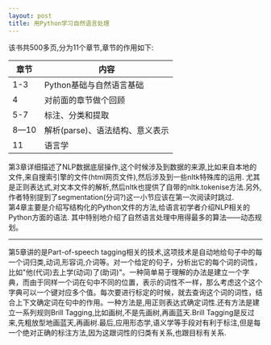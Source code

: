 ```yaml
---
layout: post
title: 用Python学习自然语言处理
---
```

该书共500多页,分为11个章节,章节的作用如下:  

| 章节 | 内容 |
| --- | ----------- |
| 1-3 | Python基础与自然语言基础 |
| 4 | 对前面的章节做个回顾 |
| 5-7 | 标注、分类和提取 |
| 8—10 | 解析(parse)、语法结构、意义表示 | 
| 11 | 语言学 |

第3章详细描述了NLP数据底层操作,这个时候涉及到数据的来源,比如来自本地的文件,来自搜索引擎的文件(html网页文件),然后涉及到一些nltk特殊库的运用.
尤其是正则表达式,对文本文件的解析,然后nltk也提供了自带的nltk.tokenise方法.另外,作者特别提到了segmentation(分词?)这一小节应该在第一次阅读时跳过.  
第4章主要是介绍写结构化的Python文件的方法,给语言初学者介绍NLP相关的Python方面的语法. 其中特别地介绍了自然语言处理中用得最多的算法——动态规划。 

---
第5章讲的是Part-of-speech tagging相关的技术,这项技术是自动地给句子中的每一个词归类,动词,形容词,介词等。对一个给定的句子，分析出它的每个词的词性，比如"他(代词)去上学(动词)了(助词)"。一种简单易于理解的办法是建立一个字典，而由于同样一个词在句中不同的位置，表示的词性不一样，那么考虑这个这个字典可以一个键对应多个值。每次要进行标定的时候，就去查询这个词的词性，结合上下文确定词在句中的作用。一种方法是,用正则表达式确定词性.还有方法是建立一系列规则Brill 
Tagging,比如画树,不是先画树,再画蓝天.Brill Tagging是反过来,先粗放型地画蓝天,再画树.最后,应用形态学,语义学等手段对有利于标注,但是每一个绝对正确的标注方法,因为这跟词性的归类有关系,也跟目标有关系.



